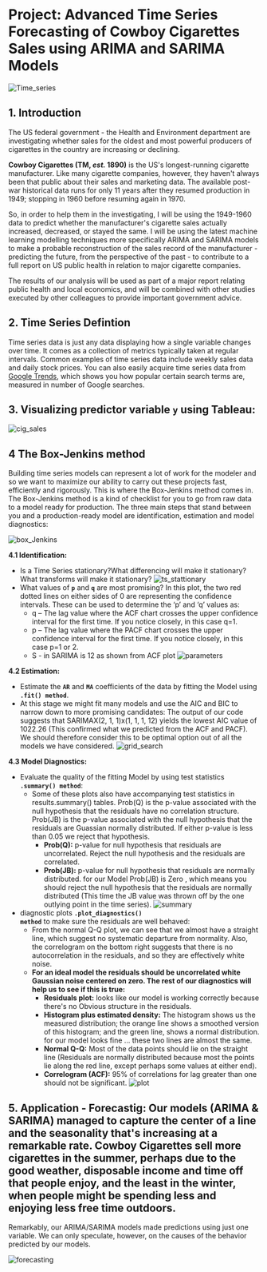 # Project: Advanced Time Series Forecasting of Cowboy Cigarettes Sales using ARIMA and SARIMA Models

![Time_series](https://user-images.githubusercontent.com/67468718/110270113-fd289e00-7f79-11eb-80aa-13e656231036.JPG)

## 1. Introduction

The US federal government - the Health and Environment department are investigating whether sales for the oldest and most powerful producers of cigarettes in the country are increasing or declining. 

**Cowboy Cigarettes (TM, *est.* 1890)** is the US's longest-running cigarette manufacturer. Like many cigarette companies, however, they haven't always been that public about their sales and marketing data. The available post-war historical data runs for only 11 years after they resumed production in 1949; stopping in 1960 before resuming again in 1970. 

So, in order to help them in the investigating, I will be using the 1949-1960 data to predict whether the manufacturer's cigarette sales actually increased, decreased, or stayed the same. I will be using the latest machine learning modelling techniques more specifically ARIMA and SARIMA models to make a probable reconstruction of the sales record of the manufacturer - predicting the future, from the perspective of the past - to contribute to a full report on US public health in relation to major cigarette companies. 

The results of our analysis will be used as part of a major report relating public health and local economics, and will be combined with other studies executed by other colleagues to provide important government advice.  

## 2. Time Series Defintion

Time series data is just any data displaying how a single variable changes over time. It comes as a collection of metrics typically taken at regular intervals. Common examples of time series data include weekly sales data and daily stock prices. You can also easily acquire time series data from [Google Trends](https://trends.google.com/trends/?geo=US), which shows you how popular certain search terms are, measured in number of Google searches. 

## 3. Visualizing predictor variable <code>**y**</code> using **Tableau**:


![cig_sales](https://user-images.githubusercontent.com/67468718/110266605-0104f200-7f73-11eb-9503-4f649935cdef.JPG)

## 4 The Box-Jenkins method

Building time series models can represent a lot of work for the modeler and so we want to maximize our ability to carry out these projects fast, efficiently and rigorously. This is where the Box-Jenkins method comes in. The Box-Jenkins method is a kind of checklist for you to go from raw data to a model ready for production. The three main steps that stand between you and a production-ready model are identification, estimation and model diagnostics:

![box_Jenkins](https://user-images.githubusercontent.com/67468718/110121273-0a277080-7d73-11eb-8315-f8b8eca62ad5.JPG)

**4.1 Identification:**
  * Is a Time Series stationary?What differencing will make it stationary?What transforms will make it stationary?
  ![ts_stattionary](https://user-images.githubusercontent.com/67468718/110271196-60b3cb00-7f7c-11eb-87e8-14a6e184564f.JPG)
  * What values of <code>**p**</code> and <code>**q**</code> are most promising?
    In this plot, the two red dotted lines on either sides of 0 are representing the confidence intervals. These can be used to determine the ‘p’ and ‘q’ values as:
      * q – The lag value where the ACF chart crosses the upper confidence interval for the first time. If you notice closely, in this case q=1.
      * p – The lag value where the PACF chart crosses the upper confidence interval for the first time. If you notice closely, in this case p=1 or 2.
      * S - in SARIMA is 12 as shown from ACF plot
  ![parameters](https://user-images.githubusercontent.com/67468718/110271205-61e4f800-7f7c-11eb-996d-3e518be84bda.JPG)
 
   
**4.2 Estimation:**
 * Estimate the <code>**AR**</code> and <code>**MA**</code> coefficients of the data by fitting the Model using <code>**.fit() method**</code>.
 * At this stage we might fit many models and use the AIC and BIC to narrow down to more promising candidates: The output of our code suggests that SARIMAX(2, 1, 1)x(1, 1, 1, 12) yields the lowest AIC value of 1022.26 (This confirmed what we predicted from the ACF and PACF). We should therefore consider this to be optimal option out of all the models we have considered.
 ![grid_search](https://user-images.githubusercontent.com/67468718/110271204-614c6180-7f7c-11eb-9c34-0809b93e1564.JPG)
 
**4.3 Model Diagnostics:** 
 * Evaluate the quality of the fitting Model by using test statistics <code>**.summary() method**</code>:
   * Some of these plots also have accompanying test statistics in results.summary() tables. Prob(Q) is the p-value associated with the null hypothesis that the residuals have no correlation structure. Prob(JB) is the p-value associated with the null hypothesis that the residuals are Guassian normally distributed. If either p-value is less than 0.05 we reject that hypothesis.
     * **Prob(Q):** p-value for null hypothesis that residuals are uncorrelated. Reject the null hypothesis and the residuals are correlated.
     * **Prob(JB):** p-value for null hypothesis that residuals are normally distributed. for our Model Prob(JB) is Zero , which means you should reject the null hypothesis that the residuals are normally distributed (This time the JB value was thrown off by the one outlying point in the time series).
 ![summary](https://user-images.githubusercontent.com/67468718/110271209-61e4f800-7f7c-11eb-8cdd-95e8d6dca6dc.JPG)
 * diagnostic plots <code>**.plot_diagnostics() method**</code> to make sure the residuals are well behaved:
   * From the normal Q-Q plot, we can see that we almost have a straight line, which suggest no systematic departure from normality. Also, the correlogram on the bottom right suggests that there is no autocorrelation in the residuals, and so they are effectively white noise.
   * **For an ideal model the residuals should be uncorrelated white Gaussian noise centered on zero. The rest of our diagnostics will help us to see if this is true:**
     * **Residuals plot:** looks like our model is working correctly because there's no Obvious structure in the residuals.
     * **Histogram plus estimated density:** The histogram shows us the measured distribution; the orange line shows a smoothed version of this histogram; and the green line, shows a normal distribution. for our model looks fine ... these two lines are almost the same.
     * **Normal Q-Q:** Most of the data points should lie on the straight line (Residuals are normally distributed because most the points lie along the red line, except perhaps some values at either end).
     * **Correlogram (ACF):** 95% of correlations for lag greater than one should not be significant.
 ![plot](https://user-images.githubusercontent.com/67468718/110271207-61e4f800-7f7c-11eb-94ca-cad40a304d71.JPG)

## 5. Application - Forecastig: Our models (ARIMA & SARIMA) managed to capture the center of a line and the seasonality that's increasing at a remarkable rate. Cowboy Cigarettes sell more cigarettes in the summer, perhaps due to the good weather, disposable income and time off that people enjoy, and the least in the winter, when people might be spending less and enjoying less free time outdoors. 

Remarkably, our ARIMA/SARIMA models made predictions using just one variable. We can only speculate, however, on the causes of the behavior predicted by our models.

![forecasting](https://user-images.githubusercontent.com/67468718/110271202-614c6180-7f7c-11eb-8f8b-d422df729938.JPG)

